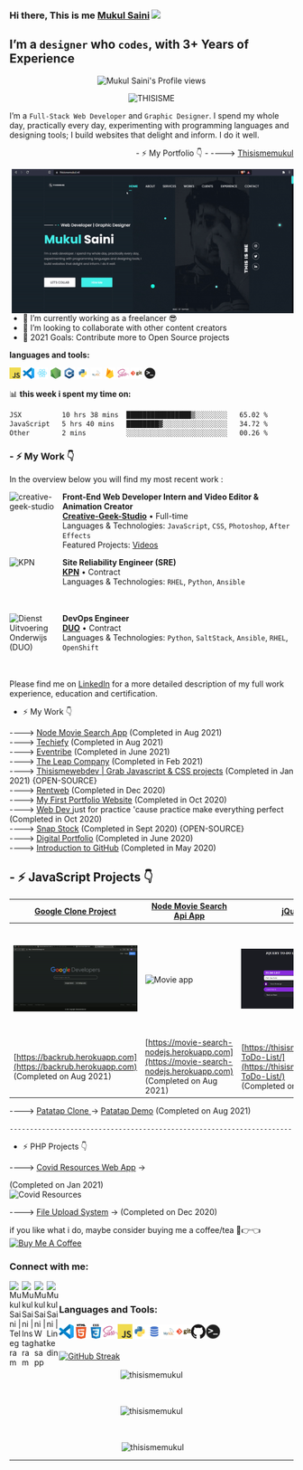 ### Hi there, This is me [Mukul Saini][linkedin] <img src="https://media.giphy.com/media/hvRJCLFzcasrR4ia7z/giphy.gif" width="25px">

## I’m a `designer` who <code>codes</code>, with 3+ Years of Experience
<p align="center">  <img src="https://komarev.com/ghpvc/?username=thisismemukul" alt="Mukul Saini's Profile views"/></p>
<p align="center">
<!-- <a href="#"><img title="THISISME" src="https://github.com/thisismemukul/thisisme/blob/main/images/logo.png"></a> -->
<img title="THISISME" src="https://www.mindinventory.com/blog/wp-content/uploads/2021/06/mern-stack.png">
</p>

I’m a `Full-Stack Web Developer` and `Graphic Designer`. I spend my whole day, practically every day, experimenting with programming languages and designing tools; I build websites that delight and inform. I do it well.

<p align="right">
- ⚡ My Portfolio 👇
- ----> <a href="https://www.thisismemukul.ml/" target="_blank">Thisismemukul</a>
</p>
<a href="https://www.thisismemukul.ml/" target="_blank">
<img align="right" alt="GIF" src="https://github.com/thisismemukul/thisismemukul/blob/main/assets/portfolio.gif?raw=true" width="500"/>
</a>
<br>

- 🌱 I’m currently working as a freelancer 😎
- 👯 I’m looking to collaborate with other content creators
- 🥅 2021 Goals: Contribute more to Open Source projects

**languages and tools:**  

<code><img height="20" src="https://raw.githubusercontent.com/github/explore/80688e429a7d4ef2fca1e82350fe8e3517d3494d/topics/javascript/javascript.png"></code>
<code><img height="20" src="https://raw.githubusercontent.com/github/explore/80688e429a7d4ef2fca1e82350fe8e3517d3494d/topics/visual-studio-code/visual-studio-code.png"></code>
<code><img height="20" src="https://raw.githubusercontent.com/github/explore/80688e429a7d4ef2fca1e82350fe8e3517d3494d/topics/react/react.png"></code>
<code><img height="20" src="https://raw.githubusercontent.com/github/explore/80688e429a7d4ef2fca1e82350fe8e3517d3494d/topics/nodejs/nodejs.png"></code>
<code><img height="20" src="https://raw.githubusercontent.com/github/explore/80688e429a7d4ef2fca1e82350fe8e3517d3494d/topics/cpp/cpp.png"></code>
<code><img height="20" src="https://raw.githubusercontent.com/github/explore/80688e429a7d4ef2fca1e82350fe8e3517d3494d/topics/python/python.png"></code>
<code><img height="20" src="https://raw.githubusercontent.com/github/explore/80688e429a7d4ef2fca1e82350fe8e3517d3494d/topics/mysql/mysql.png"></code>
<code><img height="20" src="https://raw.githubusercontent.com/github/explore/80688e429a7d4ef2fca1e82350fe8e3517d3494d/topics/firebase/firebase.png"></code>
<code><img height="20" src="https://raw.githubusercontent.com/github/explore/80688e429a7d4ef2fca1e82350fe8e3517d3494d/topics/sass/sass.png"></code>
<code><img height="20" src="https://raw.githubusercontent.com/github/explore/80688e429a7d4ef2fca1e82350fe8e3517d3494d/topics/git/git.png"></code>
<code><img height="20" src="https://raw.githubusercontent.com/github/explore/5c058a388828bb5fde0bcafd4bc867b5bb3f26f3/topics/terminal/terminal.png"></code>

📊 **this week i spent my time on:**
<!--START_SECTION:waka-->
```text
JSX          10 hrs 38 mins  ████████████████▒░░░░░░░░   65.02 % 
JavaScript   5 hrs 40 mins   ████████▓░░░░░░░░░░░░░░░░   34.72 % 
Other        2 mins          ░░░░░░░░░░░░░░░░░░░░░░░░░   00.26 % 
```
<!--END_SECTION:waka-->

### - ⚡ My Work 👇
In the overview below you will find my most recent work :

[<img align="left" height="94px" width="94px" alt="creative-geek-studio" src="https://avatars.githubusercontent.com/u/5047569?s=200&v=4"/>](https://creativegeekstudio.in/)

**Front-End Web Developer Intern and Video Editor & Animation Creator** \
[**Creative-Geek-Studio**](https://creativegeekstudio.in/) • Full-time \
Languages & Technologies: `JavaScript`, `CSS`, `Photoshop`, `After Effects` \
Featured Projects: [Videos](https://www.youtube.com/channel/UC4HfyPOpc4LS2nqCGuseAVA)
<br/>

[<img align="left" height="94px" width="94px" alt="KPN" src="https://media-exp1.licdn.com/dms/image/C4D0BAQHG-gVjZV6mrw/company-logo_200_200/0/1604394679834?e=1636588800&v=beta&t=vb3CopQ5KEaiwioRV5aYFIemQUw5H3C_ilPmpkQHDX4"/>](https://www.kpn.com/)

**Site Reliability Engineer (SRE)** \
[**KPN**](https://www.kpn.com/) • Contract \
Languages & Technologies: `RHEL`, `Python`, `Ansible`\
<br/>
<br/>

[<img align="left" height="94px" width="94px" alt="Dienst Uitvoering Onderwijs (DUO)" src="https://media-exp1.licdn.com/dms/image/C4D0BAQHjgPhHoVWNBw/company-logo_200_200/0/1519898606850?e=1636588800&v=beta&t=agD_7d9PqlxI8rCgZrGuAkLZjAOWxiqJgNWvzupLwtc"/>](https://duo.nl/)

**DevOps Engineer** \
[**DUO**](https://duo.nl/) • Contract \
Languages & Technologies: `Python`, `SaltStack`, `Ansible`, `RHEL`, `OpenShift` \
<br/>
<br/>

Please find me on [LinkedIn](https://www.linkedin.com/in/thisisme-mukulsaini/) for a more detailed description of my full work experience, education and certification.


- ⚡ My Work 👇

----> <a href="https://movie-search-nodejs.herokuapp.com/" target="_blank">Node Movie Search App</a> (Completed in Aug 2021) <br>
----> <a href="https://techiefy.in/" target="_blank">Techiefy</a> (Completed in Aug 2021) <br>
----> <a href="https://www.eventribe.in/" target="_blank">Eventribe</a> (Completed in June 2021) <br>
----> <a href="https://theleapcompany.in/" target="_blank">The Leap Company</a> (Completed in Feb 2021) <br>
----> <a href="http://www.thisismewebdev.ml/codes.php" target="_blank">Thisismewebdev | Grab Javascript &amp; CSS projects</a> (Completed in Jan 2021) {OPEN-SOURCE} <br>
----> <a href="https://www.rentweb.ml/" target="_blank">Rentweb</a> (Completed in Dec 2020) <br>
----> <a href="http://workplace.epizy.com/" target="_blank">My First Portfolio Website</a> (Completed in Oct 2020) <br> 
----> <a href="http://thisismewebdev.epizy.com/" target="_blank">Web Dev </a>just for practice 'cause practice make everything perfect (Completed in Oct 2020) <br>
----> <a href="http://snapstock.epizy.com/" target="_blank">Snap Stock</a> (Completed in Sept 2020) {OPEN-SOURCE} <br>
----> <a href="https://thisismemukul.github.io/" target="_blank">Digital Portfolio</a> (Completed in June 2020) <br>
----> <a href="https://thisismemukul.github.io/github-slideshow/" target="_blank">Introduction to GitHub</a> (Completed in May 2020) <br>


## - ⚡ JavaScript Projects 👇

[Google Clone Project](https://github.com/thisismemukul/google-clone.git) | [Node Movie Search Api App](https://github.com/thisismemukul/movie_search_api.git) | [jQuery To-Do List](https://github.com/thisismemukul/jQuery-ToDo-List.git) | [RGB Guessing Game code](https://github.com/thisismemukul/RGBGuessingGame.git)
--- | --- | --- | ---
<img width="300" src="https://github.com/thisismemukul/google-clone/blob/main/public/img/tutorial.gif?raw=true" alt="Google search clone" title="Google clone show gif"/> | <img width="300" src="https://github.com/thisismemukul/movie_search_api/blob/main/public/vid/Movie%20search%20app%20Demo.gif?raw=true" alt="Movie app" title="Movie App show gif"/> | <img width="300" src="https://github.com/thisismemukul/jQuery-ToDo-List/raw/main/assets/img/todo.png?raw=true" alt="To-Do List" title="TODO List show image"/> | <img width="300" src="https://raw.githubusercontent.com/thisismemukul/RGBGuessingGame/main/rgb.png?raw=true" alt="RGB Game" title="RGB Game show image"/>
[https://backrub.herokuapp.com](https://backrub.herokuapp.com)<br> (Completed on Aug 2021) | [https://movie-search-nodejs.herokuapp.com](https://movie-search-nodejs.herokuapp.com)<br> (Completed on Aug 2021) | [https://thisismemukul.github.io/jQuery-ToDo-List/](https://thisismemukul.github.io/jQuery-ToDo-List/)<br>(Completed on Aug 2021) | [https://thisismemukul.github.io/RGBGuessingGame/](https://thisismemukul.github.io/RGBGuessingGame/)<br>(Completed on Aug 2021)








----> <a href="https://github.com/thisismemukul/patatap_clone.git" target="_blank">Patatap Clone </a> -> <a href="https://thisismemukul.github.io/patatap_clone/" target="_blank">Patatap Demo</a> (Completed on Aug 2021) <br>

`----------------------------------------------------------------------`

- ⚡ PHP Projects 👇

----> <a href="https://github.com/thisismemukul/covidresources.git" target="_blank">Covid Resources Web App</a> -> 
<!-- <a href="https://backrub.herokuapp.com/" target="_blank">Google Clone Demo</a> -->
(Completed on Jan 2021) <br>
<img width="300" src="https://github.com/thisismemukul/covidresources/blob/main/img/covidresource.gif" alt="Covid Resources" title="Covid Resource show gif" width="500"/>

----> <a href="https://github.com/thisismemukul/file_upload_php.git" target="_blank">File Upload System</a> -> (Completed on Dec 2020) <br>


if you like what i do, maybe consider buying me a coffee/tea 🥺👉👈
<a href="https://www.buymeacoffee.com/thisismemukul" target="_blank"><img src="https://cdn.buymeacoffee.com/buttons/v2/default-violet.png" alt="Buy Me A Coffee" width="150" ></a>


### Connect with me:

[<img align="left" alt="Mukul Saini | Telegram" width="22px" src="https://cdn.jsdelivr.net/npm/simple-icons@v3/icons/telegram.svg" />][telegram]
[<img align="left" alt="Mukul Saini | Instagram" width="22px" src="https://cdn.jsdelivr.net/npm/simple-icons@v3/icons/instagram.svg" />][instagram]
[<img align="left" alt="Mukul Saini | Whatsapp" width="22px" src="https://cdn.jsdelivr.net/npm/simple-icons@v3/icons/whatsapp.svg" />][whatsapp]
[<img align="left" alt="Mukul Saini | Linkedin" width="22px" src="https://cdn.jsdelivr.net/npm/simple-icons@v3/icons/linkedin.svg" />][linkedin]

<br />

### Languages and Tools:

<img align="left" alt="Visual Studio Code" width="26px" src="https://raw.githubusercontent.com/github/explore/80688e429a7d4ef2fca1e82350fe8e3517d3494d/topics/visual-studio-code/visual-studio-code.png" />
<img align="left" alt="HTML5" width="26px" src="https://raw.githubusercontent.com/github/explore/80688e429a7d4ef2fca1e82350fe8e3517d3494d/topics/html/html.png" />
<img align="left" alt="CSS3" width="26px" src="https://raw.githubusercontent.com/github/explore/80688e429a7d4ef2fca1e82350fe8e3517d3494d/topics/css/css.png" />
<img align="left" alt="Sass" width="26px" src="https://raw.githubusercontent.com/github/explore/80688e429a7d4ef2fca1e82350fe8e3517d3494d/topics/sass/sass.png" />
<img align="left" alt="JavaScript" width="26px" src="https://raw.githubusercontent.com/github/explore/80688e429a7d4ef2fca1e82350fe8e3517d3494d/topics/javascript/javascript.png" />
<img align="left" alt="PYTHON" width="26px" src="https://raw.githubusercontent.com/github/explore/80688e429a7d4ef2fca1e82350fe8e3517d3494d/topics/python/python.png" />
<img align="left" alt="SQL" width="26px" src="https://raw.githubusercontent.com/github/explore/80688e429a7d4ef2fca1e82350fe8e3517d3494d/topics/sql/sql.png" />
<img align="left" alt="MySQL" width="26px" src="https://raw.githubusercontent.com/github/explore/80688e429a7d4ef2fca1e82350fe8e3517d3494d/topics/mysql/mysql.png" />
<img align="left" alt="Git" width="26px" src="https://raw.githubusercontent.com/github/explore/80688e429a7d4ef2fca1e82350fe8e3517d3494d/topics/git/git.png" />
<img align="left" alt="GitHub" width="26px" src="https://raw.githubusercontent.com/github/explore/78df643247d429f6cc873026c0622819ad797942/topics/github/github.png" />
<img align="left" alt="HTML5" width="26px" src="https://raw.githubusercontent.com/github/explore/80688e429a7d4ef2fca1e82350fe8e3517d3494d/topics/terminal/terminal.png" />

<br />
<br />

[![GitHub Streak](https://github-readme-streak-stats.herokuapp.com/?user=thisismemukul&theme=tokyonight)](https://git.io/streak-stats)


<p align="center"><img align="center" src="https://github-readme-stats.vercel.app/api/top-langs/?username=thisismemukul&layout=compact" alt="thisismemukul" /></p>

<br />

<p align="center"><img align="center" src="https://github-readme-stats.vercel.app/api/top-langs/?username=thisismemukul&theme=white-blue" alt="thisismemukul" /></p>

<br />

<p align="center">&nbsp;<img align="center" src="https://github-readme-stats.vercel.app/api?username=thisismemukul&show_icons=true" alt="thisismemukul" /></p>


---

[instagram]: https://instagram.com/thisismemukul
[telegram]: https://ttttt.me/thisismemukul
[whatsapp]: https://wa.me/918769506494
[linkedin]: https://www.linkedin.com/in/thisisme-mukulsaini
